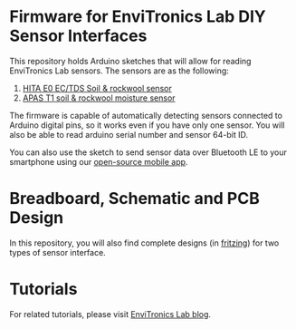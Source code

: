 # Firmware for EnviTronics Lab DIY Sensor Interfaces
This repository holds Arduino sketches that will allow for reading EnviTronics Lab sensors. The sensors are as the following:

1) [HITA E0 EC/TDS Soil & rockwool sensor](https://www.envitronicslab.com/hita-e0)
2) [APAS T1 soil & rockwool moisture sensor](https://www.envitronicslab.com/apas-t1)


The firmware is capable of automatically detecting sensors connected to Arduino digital pins, so it works even if you have only one sensor. You will also be able to read arduino serial number and sensor 64-bit ID.

You can also use the sketch to send sensor data over Bluetooth LE to your smartphone using our [open-source mobile app](https://github.com/envitronicslab/Android_App_DIY).


# Breadboard, Schematic and PCB Design
In this repository, you will also find complete designs (in [fritzing](https://fritzing.org/)) for two types of sensor interface. 


# Tutorials
For related tutorials, please visit [EnviTronics Lab blog](https://www.envitronicslab.com/blog/categories/tutorials).